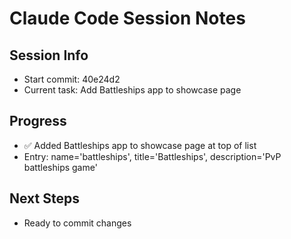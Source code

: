 # Claude Code Session Notes

## Session Info
- Start commit: 40e24d2
- Current task: Add Battleships app to showcase page

## Progress
- ✅ Added Battleships app to showcase page at top of list
- Entry: name='battleships', title='Battleships', description='PvP battleships game'

## Next Steps
- Ready to commit changes